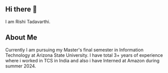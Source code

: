 ## Hi there 👋

I am Rishi Tadavarthi.

## About Me
Currently I am pursuing my Master's final semester in Information Technology at Arizona State University. I have total 3+ years of experience where i worked in TCS in India and also i have Interned at Amazon during summer 2024.

<!--
**tadavarthi-rishi/tadavarthi-rishi** is a ✨ _special_ ✨ repository because its `README.md` (this file) appears on your GitHub profile.

Here are some ideas to get you started:

- 🔭 I’m currently working on ...
- 🌱 I’m currently learning ...
- 👯 I’m looking to collaborate on ...
- 🤔 I’m looking for help with ...
- 💬 Ask me about ...
- 📫 How to reach me: ...
- 😄 Pronouns: ...
- ⚡ Fun fact: ...
-->
